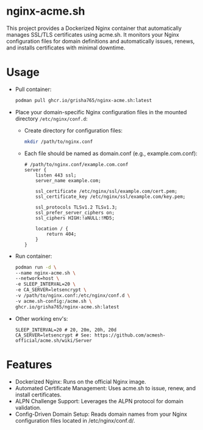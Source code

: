 # nginx-acme.sh
This project provides a Dockerized Nginx container that automatically manages SSL/TLS certificates using acme.sh. It monitors your Nginx configuration files for domain definitions and automatically issues, renews, and installs certificates with minimal downtime.

# Usage

- Pull container:
    ```bash
    podman pull ghcr.io/grisha765/nginx-acme.sh:latest
    ```

- Place your domain-specific Nginx configuration files in the mounted directory `/etc/nginx/conf.d`:
    - Create directory for configuration files:
        ```bash
        mkdir /path/to/nginx.conf
        ```
    - Each file should be named as domain.conf (e.g., example.com.conf):
        ```nginx
        # /path/to/nginx.conf/example.com.conf
        server {
            listen 443 ssl;
            server_name example.com;

            ssl_certificate /etc/nginx/ssl/example.com/cert.pem;
            ssl_certificate_key /etc/nginx/ssl/example.com/key.pem;

            ssl_protocols TLSv1.2 TLSv1.3;
            ssl_prefer_server_ciphers on;
            ssl_ciphers HIGH:!aNULL:!MD5;

            location / {
                return 404;
            }
        }
        ```

- Run container:
    ```bash
    podman run -d \
    --name nginx-acme.sh \
    --network=host \
    -e SLEEP_INTERVAL=20 \
    -e CA_SERVER=letsencrypt \
    -v /path/to/nginx.conf:/etc/nginx/conf.d \
    -v acme.sh-config:/acme.sh \
    ghcr.io/grisha765/nginx-acme.sh:latest
    ```

- Other working env's:
    ```env
    SLEEP_INTERVAL=20 # 20, 20m, 20h, 20d
    CA_SERVER=letsencrypt # See: https://github.com/acmesh-official/acme.sh/wiki/Server
    ```

# Features

- Dockerized Nginx: Runs on the official Nginx image.
- Automated Certificate Management: Uses acme.sh to issue, renew, and install certificates.
- ALPN Challenge Support: Leverages the ALPN protocol for domain validation.
- Config-Driven Domain Setup: Reads domain names from your Nginx configuration files located in /etc/nginx/conf.d/.
